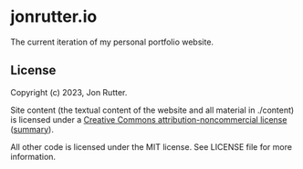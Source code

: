 # jonrutter.io

The current iteration of my personal portfolio website.

## License

Copyright (c) 2023, Jon Rutter.

Site content (the textual content of the website and all material in ./content) is licensed under a [Creative Commons attribution-noncommercial license](https://creativecommons.org/licenses/by-nc/3.0/legalcode) ([summary](https://creativecommons.org/licenses/by-nc/3.0/)).

All other code is licensed under the MIT license. See LICENSE file for more information.

